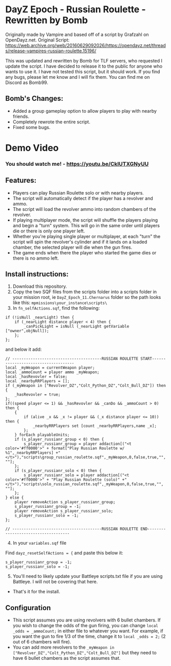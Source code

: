 # DayZ Epoch - Russian Roulette - Rewritten by Bomb
Originally made by Vampire and based off of a script by Grafzahl on OpenDayz.net. Original Script: https://web.archive.org/web/20160629092026/https://opendayz.net/threads/release-vampires-russian-roulette.15196/

This was updated and rewritten by Bomb for TLF servers, who requested I update the script. I have decided to release it to the public for anyone who wants to use it. I have not tested this script, but it should work. If you find any bugs, please let me know and I will fix them. You can find me on Discord as Bomb99.


## Bomb's Changes:
* Added a group gameplay option to allow players to play with nearby friends.
* Completely rewrote the entire script.
* Fixed some bugs.

# Demo Video
### You should watch me! - https://youtu.be/CkIUTXGNyUU

## Features:
* Players can play Russian Roulette solo or with nearby players.
* The script will automatically detect if the player has a revolver and ammo.
* The script will load the revolver ammo into random chambers of the revolver.
* If playing multiplayer mode, the script will shuffle the players playing and begin a "turn" system. This will go in the same order until players die or there is only one player left.
* Whether you're playing single player or multiplayer, at each "turn" the script will spin the revolver's cylinder and if it lands on a loaded chamber, the selected player will die when the gun fires.
* The game ends when there the player who started the game dies or there is no ammo left.

## Install instructions:
1. Download this repository.
2. Copy the two SQF files from the scripts folder into a scripts folder in your mission root, ie `DayZ_Epoch_11.Chernarus` folder so the path looks like this: `mpmissions\your_instance\scripts\`
3. In `fn_selfActions.sqf`, find the following:
~~~sqf
if (!isNull _nearLight) then {
    if (_nearLight distance player < 4) then {
        _canPickLight = isNull (_nearLight getVariable ["owner",objNull]);
    };
};
~~~

and below it add:
~~~sqf
// ---------------------------------------RUSSIAN ROULETTE START------------------------------------
local _myWeapon = currentWeapon player;
local _ammoCount = player ammo _myWeapon;
local _hasRevovler = false;
local _nearbyRRPlayers = [];
if (_myWeapon in ["Revolver_DZ","Colt_Python_DZ","Colt_Bull_DZ"]) then {
    _hasRevovler = true;
};
if((speed player <= 1) && _hasRevovler && _canDo && _ammoCount > 0) then {
    {
        if (alive _x && _x != player && (_x distance player <= 10)) then {
            _nearbyRRPlayers set [count _nearbyRRPlayers,name _x];
        };
    } forEach playableUnits;
    if (s_player_russianr_group < 0) then {
        s_player_russianr_group = player addaction[("<t color='#ff0000'>" + format["Play Russian Roulette w/ %1",_nearbyRRPlayers] +"</t>"),"scripts\group_russian_roulette.sqf",_myWeapon,0,false,true,"", ""];
    };
    if (s_player_russianr_solo < 0) then {
        s_player_russianr_solo = player addaction[("<t color='#ff0000'>" + "Play Russian Roulette (solo)" +"</t>"),"scripts\solo_russian_roulette.sqf",_myWeapon,0,false,true,"", ""];
    };
} else {
    player removeAction s_player_russianr_group;
    s_player_russianr_group = -1;
    player removeAction s_player_russianr_solo;
    s_player_russianr_solo = -1;
};
 
// ---------------------------------------RUSSIAN ROULETTE END------------------------------------
~~~

4. In your `variables.sqf` file

Find `dayz_resetSelfActions = {` and paste this below it:
~~~sqf
s_player_russianr_group = -1;
s_player_russianr_solo = -1;
~~~

5. You'll need to likely update your Battleye scripts.txt file if you are using Battleye. I will not be covering that here.

* That's it for the install.

## Configuration
* This script assumes you are using revolvers with 6 bullet chambers. If you wish to change the odds of the gun firing, you can change `local _odds = _ammoCount;` in either file to whatever you want. For example, if you want the gun to fire 1/3 of the time, change it to `local _odds = 2;` (2 out of 6 chambers will fire).
* You can add more revolvers to the `_myWeapon in ["Revolver_DZ","Colt_Python_DZ","Colt_Bull_DZ"]` but they need to have 6 bullet chambers as the script assumes that.